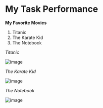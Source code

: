 # My Task Performance
**My Favorite Movies**
1. Titanic
2. The Karate Kid
3. The Notebook
   
*Titanic*

![image](https://github.com/Elpabarog/app-dev/assets/151797137/d5c8401e-0ec2-4d82-adfa-18a955f38b77)




*The Karate Kid*

![image](https://github.com/Elpabarog/app-dev/assets/151797137/8d4ea3d1-7cde-45d0-9613-7a1a216f59e2)



*The Notebook*

![image](https://github.com/Elpabarog/app-dev/assets/151797137/77be6c4c-6937-42ed-ad29-af8c49adf2e7)








